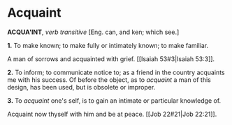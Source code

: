 # Acquaint

**ACQUA'INT**, _verb transitive_ \[Eng. can, and ken; which see.\]

**1.** To make known; to make fully or intimately known; to make familiar.

A man of sorrows and acquainted with grief. [[Isaiah 53#3|Isaiah 53:3]].

**2.** To inform; to communicate notice to; as a friend in the country acquaints me with his success. Of before the object, as to _acquaint_ a man of this design, has been used, but is obsolete or improper.

**3.** To _acquaint_ one's self, is to gain an intimate or particular knowledge of.

Acquaint now thyself with him and be at peace. [[Job 22#21|Job 22:21]].